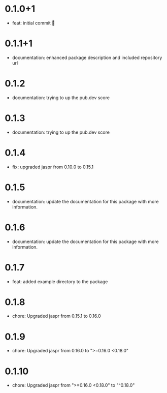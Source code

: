 # 0.1.0+1

- feat: initial commit 🎉

# 0.1.1+1

- documentation: enhanced package description and included repository url

# 0.1.2

- documentation: trying to up the pub.dev score

# 0.1.3

- documentation: trying to up the pub.dev score

# 0.1.4

- fix: upgraded jaspr from 0.10.0 to 0.15.1

# 0.1.5

- documentation: update the documentation for this package with more information.

# 0.1.6

- documentation: update the documentation for this package with more information.

# 0.1.7

- feat: added example directory to the package

# 0.1.8

- chore: Upgraded jaspr from 0.15.1 to 0.16.0

# 0.1.9

- chore: Upgraded jaspr from 0.16.0 to ">=0.16.0 <0.18.0"

# 0.1.10

- chore: Upgraded jaspr from ">=0.16.0 <0.18.0" to "^0.18.0"


